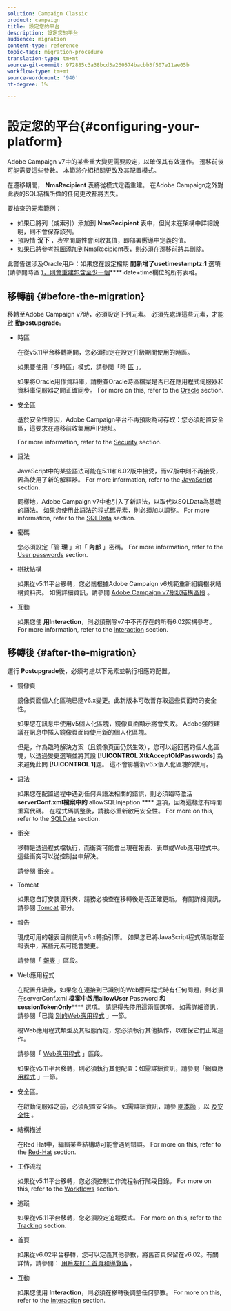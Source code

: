 ```yaml
---
solution: Campaign Classic
product: campaign
title: 設定您的平台
description: 設定您的平台
audience: migration
content-type: reference
topic-tags: migration-procedure
translation-type: tm+mt
source-git-commit: 972885c3a38bcd3a260574bacbb3f507e11ae05b
workflow-type: tm+mt
source-wordcount: '940'
ht-degree: 1%

---
```



# 設定您的平台{#configuring-your-platform}

Adobe Campaign v7中的某些重大變更需要設定，以確保其有效運作。 遷移前後可能需要這些參數。 本節將介紹相關更改及其配置模式。

在遷移期間， **NmsRecipient** 表將從模式定義重建。 在Adobe Campaign之外對此表的SQL結構所做的任何更改都將丟失。

要檢查的元素範例：

* 如果已將列（或索引）添加到 **NmsRecipient** 表中，但尚未在架構中詳細說明，則不會保存該列。
* 預設情 **況下** ，表空間屬性會回收其值，即部署嚮導中定義的值。
* 如果已將參考視圖添加到NmsRecipient表，則必須在遷移前將其刪除。

此警告還涉及Oracle用戶：如果您在設定檔期 **間新增了usetimestamptz:1** 選項(請參閱時區 [)，則會重建包含至少一個](../../migration/using/general-configurations.md#time-zones)**** date+time欄位的所有表格。

## 移轉前 {#before-the-migration}

移轉至Adobe Campaign v7時，必須設定下列元素。 必須先處理這些元素，才能啟 **動postupgrade**。

* 時區

   在從v5.11平台移轉期間，您必須指定在設定升級期間使用的時區。

   如果要使用「多時區」模式，請參閱「時 [區](../../migration/using/general-configurations.md#time-zones) 」。

   如果將Oracle用作資料庫，請檢查Oracle時區檔案是否已在應用程式伺服器和資料庫伺服器之間正確同步。 For more on this, refer to the [Oracle](../../migration/using/general-configurations.md#oracle) section.

* 安全區

   基於安全性原因，Adobe Campaign平台不再預設為可存取：您必須配置安全區，這要求在遷移前收集用戶IP地址。

   For more information, refer to the [Security](../../migration/using/general-configurations.md#security) section.

* 語法

   JavaScript中的某些語法可能在5.11和6.02版中接受，而v7版中則不再接受，因為使用了新的解釋器。 For more information, refer to the [JavaScript](../../migration/using/general-configurations.md#javascript) section.

   同樣地，Adobe Campaign v7中也引入了新語法，以取代以SQLData為基礎的語法。 如果您使用此語法的程式碼元素，則必須加以調整。 For more information, refer to the [SQLData](../../migration/using/general-configurations.md#sqldata) section.

* 密碼

   您必須設定「管 **理** 」和「 **內部** 」密碼。 For more information, refer to the [User passwords](../../migration/using/before-starting-migration.md#user-passwords) section.

* 樹狀結構

   如果從v5.11平台移轉，您必鬚根據Adobe Campaign v6規範重新組織樹狀結構資料夾。 如需詳細資訊，請參閱 [Adobe Campaign v7樹狀結構區段](../../migration/using/specific-configurations-in-v5-11.md#campaign-vseven-tree-structure) 。

* 互動

   如果您使 **用Interaction**，則必須刪除v7中不再存在的所有6.02架構參考。 For more information, refer to the [Interaction](../../migration/using/general-configurations.md#interaction) section.

## 移轉後 {#after-the-migration}

運行 **Postupgrade**&#x200B;後，必須考慮以下元素並執行相應的配置。

* 鏡像頁

   鏡像頁面個人化區塊已隨v6.x變更。此新版本可改善存取這些頁面時的安全性。

   如果您在訊息中使用v5個人化區塊，鏡像頁面顯示將會失敗。 Adobe強烈建議在訊息中插入鏡像頁面時使用新的個人化區塊。

   但是，作為臨時解決方案（且鏡像頁面仍然生效），您可以返回舊的個人化區塊，以透過變更選項並將其設 **[!UICONTROL XtkAcceptOldPasswords]** 為來避免此問 **[!UICONTROL 1]**&#x200B;題。 這不會影響新v6.x個人化區塊的使用。

* 語法

   如果您在配置過程中遇到任何與語法相關的錯誤，則必須臨時激活 **serverConf.xml檔案中的** allowSQLInjeption **** 選項，因為這樣您有時間重寫代碼。 在程式碼調整後，請務必重新啟用安全性。 For more on this, refer to the [SQLData](../../migration/using/general-configurations.md#sqldata) section.

* 衝突

   移轉是透過程式檔執行，而衝突可能會出現在報表、表單或Web應用程式中。 這些衝突可以從控制台中解決。

   請參閱 [衝突](../../migration/using/general-configurations.md#conflicts) 。

* Tomcat

   如果您自訂安裝資料夾，請務必檢查在移轉後是否正確更新。 有關詳細資訊，請參閱 [Tomcat](../../migration/using/general-configurations.md#tomcat) 部分。

* 報告

   現成可用的報表目前使用v6.x轉換引擎。 如果您已將JavaScript程式碼新增至報表中，某些元素可能會變更。

   請參閱「 [報表](../../migration/using/general-configurations.md#reports) 」區段。

* Web應用程式

   在配置升級後，如果您在連接到已識別的Web應用程式時有任何問題，則必須在serverConf.xml **檔案中啟用allowUser** Password **和sessionTokenOnly****** 選項。 請記得先停用這兩個選項。 如需詳細資訊，請參閱「已識 [別的Web應用程式](../../migration/using/general-configurations.md#identified-web-applications) 」一節。

   視Web應用程式類型及其組態而定，您必須執行其他操作，以確保它們正常運作。

   請參閱「 [Web應用程式](../../migration/using/general-configurations.md#web-applications) 」區段。

   如果從v5.11平台移轉，則必須執行其他配置：如需詳細資訊，請參閱「網頁應 [用程式](../../migration/using/specific-configurations-in-v5-11.md#web-applications) 」一節。

* 安全區。

   在啟動伺服器之前，必須配置安全區。 如需詳細資訊，請參 [閱本節](../../installation/using/configuring-campaign-server.md#defining-security-zones) ，以 [及安全性](../../migration/using/general-configurations.md#security) 。

* 結構描述

   在Red Hat中，編輯某些結構時可能會遇到錯誤。 For more on this, refer to the [Red-Hat](../../migration/using/general-configurations.md#red-hat) section.

* 工作流程

   如果從v5.11平台移轉，您必須控制工作流程執行階段目錄。 For more on this, refer to the [Workflows](../../migration/using/specific-configurations-in-v5-11.md#workflows) section.

* 追蹤

   如果從v5.11平台移轉，您必須設定追蹤模式。 For more on this, refer to the [Tracking](../../migration/using/specific-configurations-in-v5-11.md#tracking) section.

* 首頁

   如果從v6.02平台移轉，您可以定義其他參數，將舊首頁保留在v6.02。有關詳情，請參閱： [用戶友好：首頁和導覽區](../../migration/using/specific-configurations-in-v6-02.md#user-friendliness--home-page-and-navigation) 。

* 互動

   如果您使用 **Interaction**，則必須在移轉後調整任何參數。 For more on this, refer to the [Interaction](../../migration/using/general-configurations.md#interaction) section.

